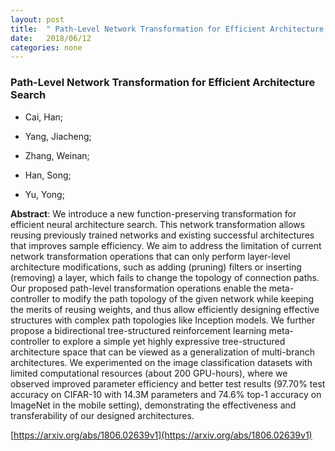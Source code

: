 ```yaml
---
layout: post
title:  " Path-Level Network Transformation for Efficient Architecture Search"
date:   2018/06/12
categories: none
---
```




### Path-Level Network Transformation for Efficient Architecture Search



* Cai, Han; 

* Yang, Jiacheng; 

* Zhang, Weinan; 

* Han, Song; 

* Yu, Yong; 





**Abstract**:  We introduce a new function-preserving transformation for efficient neural architecture search. This network transformation allows reusing previously trained networks and existing successful architectures that improves sample efficiency. We aim to address the limitation of current network transformation operations that can only perform layer-level architecture modifications, such as adding (pruning) filters or inserting (removing) a layer, which fails to change the topology of connection paths. Our proposed path-level transformation operations enable the meta-controller to modify the path topology of the given network while keeping the merits of reusing weights, and thus allow efficiently designing effective structures with complex path topologies like Inception models. We further propose a bidirectional tree-structured reinforcement learning meta-controller to explore a simple yet highly expressive tree-structured architecture space that can be viewed as a generalization of multi-branch architectures. We experimented on the image classification datasets with limited computational resources (about 200 GPU-hours), where we observed improved parameter efficiency and better test results (97.70% test accuracy on CIFAR-10 with 14.3M parameters and 74.6% top-1 accuracy on ImageNet in the mobile setting), demonstrating the effectiveness and transferability of our designed architectures. 



 [https://arxiv.org/abs/1806.02639v1](https://arxiv.org/abs/1806.02639v1) 

